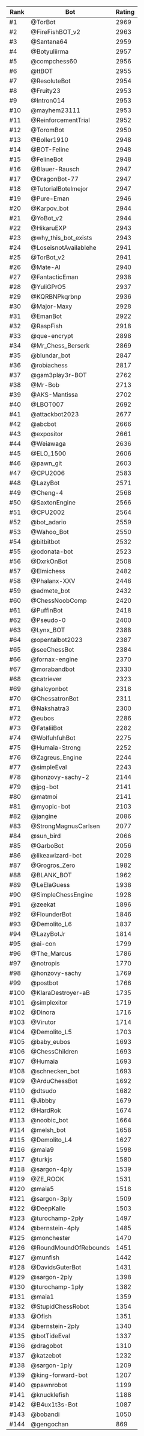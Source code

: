 Rank|Bot|Rating
---|---|---
#1|@TorBot|2969
#2|@FireFishBOT_v2|2963
#3|@Santana64|2959
#4|@Botyuliirma|2957
#5|@compchess60|2956
#6|@ttBOT|2955
#7|@ResoluteBot|2954
#8|@Fruity23|2953
#9|@Intron014|2953
#10|@mayhem23111|2953
#11|@ReinforcementTrial|2952
#12|@ToromBot|2950
#13|@Boller1910|2948
#14|@BOT-Feline|2948
#15|@FelineBot|2948
#16|@Blauer-Rausch|2947
#17|@DragonBot-77|2947
#18|@TutorialBotelmejor|2947
#19|@Pure-Eman|2946
#20|@Karpov_bot|2944
#21|@YoBot_v2|2944
#22|@HikaruEXP|2943
#23|@why_this_bot_exists|2943
#24|@LoseisnotAvailablehe|2941
#25|@TorBot_v2|2941
#26|@Mate-AI|2940
#27|@FantacticEman|2938
#28|@YuliGPrO5|2937
#29|@KQRBNPkqrbnp|2936
#30|@Major-Maxy|2928
#31|@EmanBot|2922
#32|@RaspFish|2918
#33|@que-encrypt|2898
#34|@Mr_Chess_Berserk|2869
#35|@blundar_bot|2847
#36|@robiachess|2817
#37|@gam3play3r-BOT|2762
#38|@Mr-Bob|2713
#39|@AKS-Mantissa|2702
#40|@LBOT007|2692
#41|@attackbot2023|2677
#42|@abcbot|2666
#43|@expositor|2661
#44|@Weiawaga|2636
#45|@ELO_1500|2606
#46|@pawn_git|2603
#47|@CPU2006|2583
#48|@LazyBot|2571
#49|@Cheng-4|2568
#50|@SaxtonEngine|2566
#51|@CPU2002|2564
#52|@bot_adario|2559
#53|@Wahoo_Bot|2550
#54|@bitbitbot|2532
#55|@odonata-bot|2523
#56|@DxrkOnBot|2508
#57|@Elmichess|2482
#58|@Phalanx-XXV|2446
#59|@admete_bot|2432
#60|@ChessNoobComp|2420
#61|@PuffinBot|2418
#62|@Pseudo-0|2400
#63|@Lynx_BOT|2388
#64|@opentalbot2023|2387
#65|@seeChessBot|2384
#66|@fornax-engine|2370
#67|@morabandbot|2330
#68|@catriever|2323
#69|@halcyonbot|2318
#70|@ChessatronBot|2311
#71|@Nakshatra3|2300
#72|@eubos|2286
#73|@FataliiBot|2282
#74|@WolfuhfuhBot|2275
#75|@Humaia-Strong|2252
#76|@Zagreus_Engine|2244
#77|@simpleEval|2243
#78|@honzovy-sachy-2|2144
#79|@jpg-bot|2141
#80|@matmoi|2141
#81|@myopic-bot|2103
#82|@jangine|2086
#83|@StrongMagnusCarlsen|2077
#84|@sun_bird|2066
#85|@GarboBot|2056
#86|@likeawizard-bot|2028
#87|@Grogros_Zero|1982
#88|@BLANK_BOT|1962
#89|@LeElaGuess|1938
#90|@SimpleChessEngine|1928
#91|@zeekat|1896
#92|@FlounderBot|1846
#93|@Demolito_L6|1837
#94|@LazyBotJr|1814
#95|@ai-con|1799
#96|@The_Marcus|1786
#97|@notropis|1770
#98|@honzovy-sachy|1769
#99|@postbot|1766
#100|@KlaraDestroyer-aB|1735
#101|@simplexitor|1719
#102|@Dinora|1716
#103|@Virutor|1714
#104|@Demolito_L5|1703
#105|@baby_eubos|1693
#106|@ChessChildren|1693
#107|@Humaia|1693
#108|@schnecken_bot|1693
#109|@ArduChessBot|1692
#110|@dtsudo|1682
#111|@Jibbby|1679
#112|@HardRok|1674
#113|@noobic_bot|1664
#114|@melsh_bot|1658
#115|@Demolito_L4|1627
#116|@maia9|1598
#117|@turkjs|1580
#118|@sargon-4ply|1539
#119|@ZE_ROOK|1531
#120|@maia5|1518
#121|@sargon-3ply|1509
#122|@DeepKalle|1503
#123|@turochamp-2ply|1497
#124|@bernstein-4ply|1485
#125|@monchester|1470
#126|@RoundMoundOfRebounds|1451
#127|@munfish|1442
#128|@DavidsGuterBot|1431
#129|@sargon-2ply|1398
#130|@turochamp-1ply|1382
#131|@maia1|1359
#132|@StupidChessRobot|1354
#133|@Ofish|1351
#134|@bernstein-2ply|1340
#135|@botTideEval|1337
#136|@dragobot|1310
#137|@katzebot|1232
#138|@sargon-1ply|1209
#139|@king-forward-bot|1207
#140|@pawnrobot|1199
#141|@knucklefish|1188
#142|@B4ux1t3s-Bot|1087
#143|@bobandi|1050
#144|@gengochan|869
